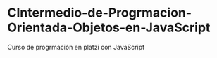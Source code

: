 # CIntermedio-de-Progrmacion-Orientada-Objetos-en-JavaScript
Curso de progrmación en platzi con JavaScript
